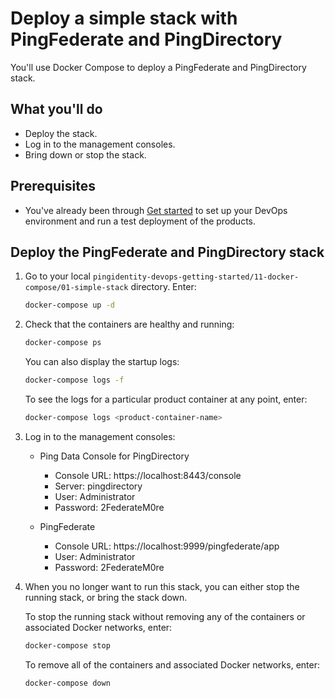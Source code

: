 # Deploy a simple stack with PingFederate and PingDirectory

You'll use Docker Compose to deploy a PingFederate and PingDirectory stack.

## What you'll do

* Deploy the stack.
* Log in to the management consoles.
* Bring down or stop the stack.

## Prerequisites

* You've already been through [Get started](getStarted.md) to set up your DevOps environment and run a test deployment of the products.

## Deploy the PingFederate and PingDirectory stack

1. Go to your local `pingidentity-devops-getting-started/11-docker-compose/01-simple-stack` directory. Enter:

   ```bash
   docker-compose up -d
   ```

2. Check that the containers are healthy and running:

   ```bash
   docker-compose ps
   ```

   You can also display the startup logs:

   ```bash
   docker-compose logs -f
   ```

   To see the logs for a particular product container at any point, enter:

   ```bash
   docker-compose logs <product-container-name>
   ```

3. Log in to the management consoles:

   * Ping Data Console for PingDirectory
     - Console URL: https://localhost:8443/console
     - Server: pingdirectory
     - User: Administrator
     - Password: 2FederateM0re

   * PingFederate
     - Console URL: https://localhost:9999/pingfederate/app
     - User: Administrator
     - Password: 2FederateM0re

4. When you no longer want to run this stack, you can either stop the running stack, or bring the stack down.

   To stop the running stack without removing any of the containers or associated Docker networks, enter:

   ```bash
   docker-compose stop
   ```

   To remove all of the containers and associated Docker networks, enter:

   ```bash
   docker-compose down
   ```